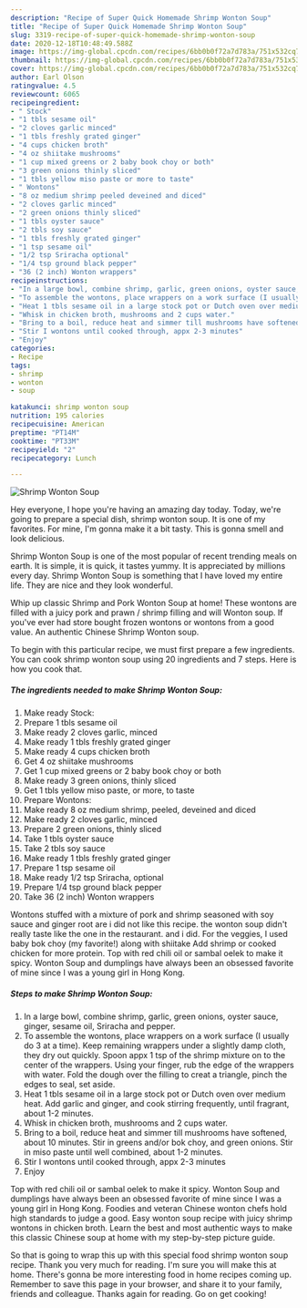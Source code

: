 ```yaml
---
description: "Recipe of Super Quick Homemade Shrimp Wonton Soup"
title: "Recipe of Super Quick Homemade Shrimp Wonton Soup"
slug: 3319-recipe-of-super-quick-homemade-shrimp-wonton-soup
date: 2020-12-18T10:48:49.588Z
image: https://img-global.cpcdn.com/recipes/6bb0b0f72a7d783a/751x532cq70/shrimp-wonton-soup-recipe-main-photo.jpg
thumbnail: https://img-global.cpcdn.com/recipes/6bb0b0f72a7d783a/751x532cq70/shrimp-wonton-soup-recipe-main-photo.jpg
cover: https://img-global.cpcdn.com/recipes/6bb0b0f72a7d783a/751x532cq70/shrimp-wonton-soup-recipe-main-photo.jpg
author: Earl Olson
ratingvalue: 4.5
reviewcount: 6065
recipeingredient:
- " Stock"
- "1 tbls sesame oil"
- "2 cloves garlic minced"
- "1 tbls freshly grated ginger"
- "4 cups chicken broth"
- "4 oz shiitake mushrooms"
- "1 cup mixed greens or 2 baby book choy or both"
- "3 green onions thinly sliced"
- "1 tbls yellow miso paste or more to taste"
- " Wontons"
- "8 oz medium shrimp peeled deveined and diced"
- "2 cloves garlic minced"
- "2 green onions thinly sliced"
- "1 tbls oyster sauce"
- "2 tbls soy sauce"
- "1 tbls freshly grated ginger"
- "1 tsp sesame oil"
- "1/2 tsp Sriracha optional"
- "1/4 tsp ground black pepper"
- "36 (2 inch) Wonton wrappers"
recipeinstructions:
- "In a large bowl, combine shrimp, garlic, green onions, oyster sauce, ginger, sesame oil, Sriracha and pepper."
- "To assemble the wontons, place wrappers on a work surface (I usually do 3 at a time). Keep remaining wrappers under a slightly damp cloth, they dry out quickly. Spoon appx 1 tsp of the shrimp mixture on to the center of the wrappers. Using your finger, rub the edge of the wrappers with water. Fold the dough over the filling to creat a triangle, pinch the edges to seal, set aside."
- "Heat 1 tbls sesame oil in a large stock pot or Dutch oven over medium heat. Add garlic and ginger, and cook stirring frequently, until fragrant, about 1-2 minutes."
- "Whisk in chicken broth, mushrooms and 2 cups water."
- "Bring to a boil, reduce heat and simmer till mushrooms have softened, about 10 minutes. Stir in greens and/or bok choy, and green onions. Stir in miso paste until well combined, about 1-2 minutes."
- "Stir I wontons until cooked through, appx 2-3 minutes"
- "Enjoy"
categories:
- Recipe
tags:
- shrimp
- wonton
- soup

katakunci: shrimp wonton soup 
nutrition: 195 calories
recipecuisine: American
preptime: "PT14M"
cooktime: "PT33M"
recipeyield: "2"
recipecategory: Lunch

---
```



![Shrimp Wonton Soup](https://img-global.cpcdn.com/recipes/6bb0b0f72a7d783a/751x532cq70/shrimp-wonton-soup-recipe-main-photo.jpg)

Hey everyone, I hope you're having an amazing day today. Today, we're going to prepare a special dish, shrimp wonton soup. It is one of my favorites. For mine, I'm gonna make it a bit tasty. This is gonna smell and look delicious.

Shrimp Wonton Soup is one of the most popular of recent trending meals on earth. It is simple, it is quick, it tastes yummy. It is appreciated by millions every day. Shrimp Wonton Soup is something that I have loved my entire life. They are nice and they look wonderful.

Whip up classic Shrimp and Pork Wonton Soup at home! These wontons are filled with a juicy pork and prawn / shrimp filling and will Wonton soup. If you&#39;ve ever had store bought frozen wontons or wontons from a good value. An authentic Chinese Shrimp Wonton soup.


To begin with this particular recipe, we must first prepare a few ingredients. You can cook shrimp wonton soup using 20 ingredients and 7 steps. Here is how you cook that.

<!--inarticleads1-->

##### The ingredients needed to make Shrimp Wonton Soup:

1. Make ready  Stock:
1. Prepare 1 tbls sesame oil
1. Make ready 2 cloves garlic, minced
1. Make ready 1 tbls freshly grated ginger
1. Make ready 4 cups chicken broth
1. Get 4 oz shiitake mushrooms
1. Get 1 cup mixed greens or 2 baby book choy or both
1. Make ready 3 green onions, thinly sliced
1. Get 1 tbls yellow miso paste, or more, to taste
1. Prepare  Wontons:
1. Make ready 8 oz medium shrimp, peeled, deveined and diced
1. Make ready 2 cloves garlic, minced
1. Prepare 2 green onions, thinly sliced
1. Take 1 tbls oyster sauce
1. Take 2 tbls soy sauce
1. Make ready 1 tbls freshly grated ginger
1. Prepare 1 tsp sesame oil
1. Make ready 1/2 tsp Sriracha, optional
1. Prepare 1/4 tsp ground black pepper
1. Take 36 (2 inch) Wonton wrappers


Wontons stuffed with a mixture of pork and shrimp seasoned with soy sauce and ginger root are i did not like this recipe. the wonton soup didn&#39;t really taste like the one in the restaurant. and i did. For the veggies, I used baby bok choy (my favorite!) along with shiitake Add shrimp or cooked chicken for more protein. Top with red chili oil or sambal oelek to make it spicy. Wonton Soup and dumplings have always been an obsessed favorite of mine since I was a young girl in Hong Kong. 

<!--inarticleads2-->

##### Steps to make Shrimp Wonton Soup:

1. In a large bowl, combine shrimp, garlic, green onions, oyster sauce, ginger, sesame oil, Sriracha and pepper.
1. To assemble the wontons, place wrappers on a work surface (I usually do 3 at a time). Keep remaining wrappers under a slightly damp cloth, they dry out quickly. Spoon appx 1 tsp of the shrimp mixture on to the center of the wrappers. Using your finger, rub the edge of the wrappers with water. Fold the dough over the filling to creat a triangle, pinch the edges to seal, set aside.
1. Heat 1 tbls sesame oil in a large stock pot or Dutch oven over medium heat. Add garlic and ginger, and cook stirring frequently, until fragrant, about 1-2 minutes.
1. Whisk in chicken broth, mushrooms and 2 cups water.
1. Bring to a boil, reduce heat and simmer till mushrooms have softened, about 10 minutes. Stir in greens and/or bok choy, and green onions. Stir in miso paste until well combined, about 1-2 minutes.
1. Stir I wontons until cooked through, appx 2-3 minutes
1. Enjoy


Top with red chili oil or sambal oelek to make it spicy. Wonton Soup and dumplings have always been an obsessed favorite of mine since I was a young girl in Hong Kong. Foodies and veteran Chinese wonton chefs hold high standards to judge a good. Easy wonton soup recipe with juicy shrimp wontons in chicken broth. Learn the best and most authentic ways to make this classic Chinese soup at home with my step-by-step picture guide. 

So that is going to wrap this up with this special food shrimp wonton soup recipe. Thank you very much for reading. I'm sure you will make this at home. There's gonna be more interesting food in home recipes coming up. Remember to save this page in your browser, and share it to your family, friends and colleague. Thanks again for reading. Go on get cooking!

